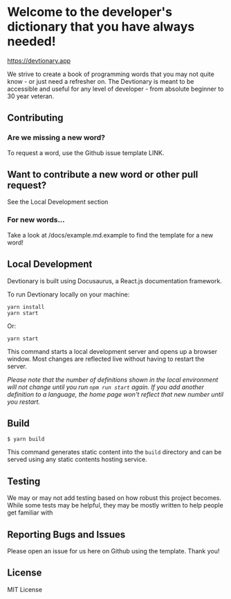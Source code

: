 # Welcome to the developer's dictionary that you have always needed!

https://devtionary.app

We strive to create a book of programming words that you may not quite know - or just need a refresher on.
The Devtionary is meant to be accessible and useful for any level of developer - from absolute beginner to 30 year veteran.

## Contributing

### Are we missing a new word?

To request a word, use the Github issue template LINK.

## Want to contribute a new word or other pull request?

See the Local Development section

### For new words...

Take a look at /docs/example.md.example to find the template for a new word!

## Local Development

Devtionary is built using Docusaurus, a React.js documentation framework.

To run Devtionary locally on your machine:

```
yarn install
yarn start
```

Or:

```
yarn start
```

This command starts a local development server and opens up a browser window. Most changes are reflected live without having to restart the server.

*Please note that the number of definitions shown in the local environment will not change until you run `npm run start` again. If you add another definition to a language, the home page won't reflect that new number until you restart.*

## Build

```
$ yarn build
```

This command generates static content into the `build` directory and can be served using any static contents hosting service.

## Testing

We may or may not add testing based on how robust this project becomes. While some tests may be helpful, they may be mostly written to help people get familiar with

## Reporting Bugs and Issues

Please open an issue for us here on Github using the template. Thank you!

## License

MIT License

